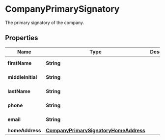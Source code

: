 

# CompanyPrimarySignatory

The primary signatory of the company.

## Properties

| Name | Type | Description | Notes |
|------------ | ------------- | ------------- | -------------|
|**firstName** | **String** |  |  [optional] [readonly] |
|**middleInitial** | **String** |  |  [optional] [readonly] |
|**lastName** | **String** |  |  [optional] [readonly] |
|**phone** | **String** |  |  [optional] [readonly] |
|**email** | **String** |  |  [optional] [readonly] |
|**homeAddress** | [**CompanyPrimarySignatoryHomeAddress**](CompanyPrimarySignatoryHomeAddress.md) |  |  [optional] |



